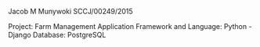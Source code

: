 Jacob M Munywoki
SCCJ/00249/2015




































Project: Farm Management Application
Framework and Language: Python - Django
Database: PostgreSQL
